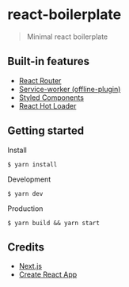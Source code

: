# react-boilerplate
> Minimal react boilerplate

## Built-in features
- [React Router](https://github.com/ReactTraining/react-router)
- [Service-worker (offline-plugin)](https://github.com/NekR/offline-plugin)
- [Styled Components](https://github.com/styled-components/styled-components)
- [React Hot Loader](https://github.com/gaearon/react-hot-loader)

## Getting started
Install
```
$ yarn install
```

Development
```
$ yarn dev
```

Production
```
$ yarn build && yarn start
```

## Credits
- [Next.js](https://github.com/zeit/next.js/)
- [Create React App](https://github.com/facebookincubator/create-react-app)
